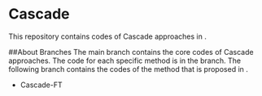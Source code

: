 # Cascade
This repository contains codes of Cascade approaches in <URL of the thesis which is going to be published>.

##About Branches
The main branch contains the core codes of Cascade approaches. The code for each specific method is in the branch.
The following branch contains the codes of the method that is proposed in <URL of the thesis which is going to be published>.
- Cascade-FT

